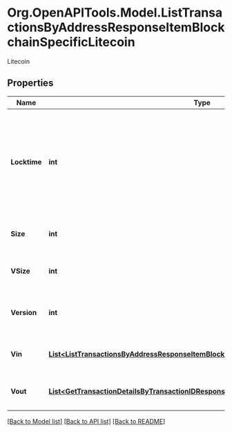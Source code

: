 # Org.OpenAPITools.Model.ListTransactionsByAddressResponseItemBlockchainSpecificLitecoin
Litecoin

## Properties

Name | Type | Description | Notes
------------ | ------------- | ------------- | -------------
**Locktime** | **int** | Represents the locktime on the transaction on the specific blockchain, i.e. the blockheight at which the transaction is valid. | 
**Size** | **int** | Represents the total size of this transaction. | 
**VSize** | **int** | Represents the virtual size of this transaction. | 
**Version** | **int** | Represents the transaction&#39;s version number. | 
**Vin** | [**List&lt;ListTransactionsByAddressResponseItemBlockchainSpecificLitecoinVin&gt;**](ListTransactionsByAddressResponseItemBlockchainSpecificLitecoinVin.md) | Represents the transaction inputs. | 
**Vout** | [**List&lt;GetTransactionDetailsByTransactionIDResponseItemBlockchainSpecificLitecoinVout&gt;**](GetTransactionDetailsByTransactionIDResponseItemBlockchainSpecificLitecoinVout.md) | Represents the transaction outputs. | 

[[Back to Model list]](../README.md#documentation-for-models) [[Back to API list]](../README.md#documentation-for-api-endpoints) [[Back to README]](../README.md)

